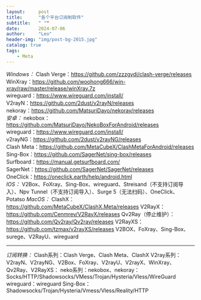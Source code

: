 ```yaml
---
layout:     post
title:      "各个平台订阅制软件"
subtitle:   " ""
date:       2024-07-06
author:     "Leo"
header-img: "img/post-bg-2015.jpg"
catalog: true
tags:
    - Meta
---
```


*Windows：*
Clash Verge：https://github.com/zzzgydi/clash-verge/releases  
WinXray：https://github.com/woohong666/win-xray/raw/master/release/winXray.7z  
wireguard：https://www.wireguard.com/install/  
V2rayN：https://github.com/2dust/v2rayN/releases  
nekoray：https://github.com/MatsuriDayo/nekoray/releases  
*安卓：*
nekobox：https://github.com/MatsuriDayo/NekoBoxForAndroid/releases  
wireguard：https://www.wireguard.com/install/  
v2rayNG：https://github.com/2dust/v2rayNG/releases  
Clash Meta：https://github.com/MetaCubeX/ClashMetaForAndroid/releases  
Sing-Box：https://github.com/SagerNet/sing-box/releases  
Surfboard：https://manual.getsurfboard.com/  
SagerNet：https://github.com/SagerNet/SagerNet/releases  
OneClick：https://oneclick.earth/help/android.html  
*IOS：*
V2Box、FoXray、Sing-Box、wireguard、Streisand（不支持订阅导入）、Npv Tunnel（不支持订阅导入）、Surge 5（无法扫码）、OneClick、Potatso
*MacOS：*
ClashX：https://github.com/MetaCubeX/ClashX.Meta/releases
V2RayX：https://github.com/Cenmrev/V2RayX/releases
Qv2Ray（停止维护）：https://github.com/Qv2ray/Qv2ray/releases
V2RayXS：https://github.com/tzmax/v2rayXS/releases
V2BOX、FoXray、Sing-Box、surege、V2RayU、wireguard

___

*订阅转换：*
Clash系列：Clash Verge、Clash Meta、ClashX
V2ray系列：V2rayN、V2rayNG、V2Box、FoXray、V2rayU、V2rayX、WinXray、Qv2Ray、V2RayXS：
neko系列：nekobox、nekoray：Socks/HTTP/Shadowsocks/VMess/Trojan/Hysteria/Vless/WireGuard
wireguard：wireguard
Sing-Box：Shadowsocks/Trojan/Hysteria/Vmess/Vless/Reality/HTTP
